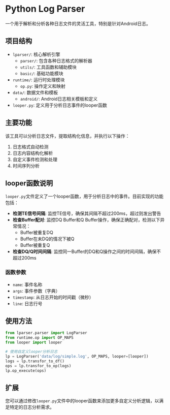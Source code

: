 # Python Log Parser

一个用于解析和分析各种日志文件的灵活工具，特别是针对Android日志。

## 项目结构

- `lparser/`: 核心解析引擎
  - `parser/`: 包含各种日志格式的解析器
  - `utils/`: 工具函数和辅助模块
  - `basic/`: 基础功能模块
- `runtime/`: 运行时处理模块
  - `op.py`: 操作定义和映射
- `data/`: 数据文件和模板
  - `android/`: Android日志相关模板和定义
- `looper.py`: 定义用于分析日志事件的looper函数

## 主要功能

该工具可以分析日志文件，提取结构化信息，并执行以下操作：

1. 日志格式自动检测
2. 日志内容结构化解析
3. 自定义事件检测和处理
4. 时间序列分析

## looper函数说明

`looper.py`文件定义了一个looper函数，用于分析日志中的事件。目前实现的功能包括：

- **检测TE信号间隔**: 监控TE信号，确保其间隔不超过200ms，超过则发出警告
- **检查Buffer配对**: 监控DQ Buffer和Q Buffer操作，确保正确配对，检测以下异常情况：
  - Buffer被重复DQ
  - Buffer在未DQ的情况下被Q
  - Buffer被重复Q
- **检查DQ/Q时间间隔**: 监控同一Buffer的DQ和Q操作之间的时间间隔，确保不超过200ms

### 函数参数

- `name`: 事件名称
- `args`: 事件参数（字典）
- `timestamp`: 从日志开始的时间戳（微秒）
- `line`: 日志行号

## 使用方法

```python
from lparser.parser import LogParser
from runtime.op import OP_MAPS
from looper import looper

# 使用自定义looper分析日志
lp = LogParser('data/log/simple.log', OP_MAPS, looper=[looper])
logs = lp.transfor_to_df()
ops = lp.transfor_to_op(logs)
lp.op_execute(ops)
```

## 扩展

您可以通过修改`looper.py`文件中的looper函数来添加更多自定义分析逻辑，以满足特定的日志分析需求。 